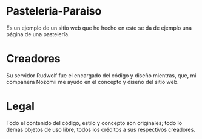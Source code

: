 # Pasteleria-Paraiso
Es un ejemplo de un sitio web que he hecho en este se da de ejemplo una página de una pastelería.

# Creadores
Su servidor Rudwolf fue el encargado del código y diseño mientras, que, mi compañera Nozomii me ayudo en el concepto y diseño del sitio web. 

# Legal
Todo el contenido del código, estilo y concepto son originales; todo lo demás objetos de uso libre, todos los créditos a sus respectivos creadores. 
